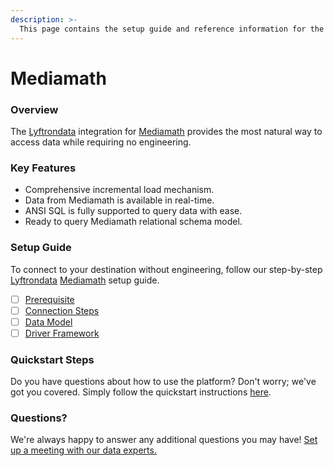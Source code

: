 ```yaml
---
description: >-
  This page contains the setup guide and reference information for the Mediamath source connector.
---
```


# Mediamath

### Overview

The [Lyftrondata](https://www.lyftrondata.com/) integration for [Mediamath](None) provides the most natural way to access data while requiring no engineering.

### Key Features

* Comprehensive incremental load mechanism.
* Data from Mediamath is available in real-time.&#x20;
* ANSI SQL is fully supported to query data with ease.
* Ready to query Mediamath relational schema model.

### Setup Guide

To connect to your destination without engineering, follow our step-by-step [Lyftrondata](https://www.lyftrondata.com/)  [Mediamath](None) setup guide.

* [ ] [Prerequisite](prerequisite.md)
* [ ] [Connection Steps](connection-steps.md)
* [ ] [Data Model](data-model/erd.md)
* [ ] [Driver Framework](driver-framework/)

### Quickstart Steps

Do you have questions about how to use the platform? Don't worry; we've got you covered. Simply follow the quickstart instructions [here](../README.md).

### Questions? <a href="#questions" id="questions"></a>

We're always happy to answer any additional questions you may have! [Set up a meeting with our data experts.](https://www.lyftrondata.com/book-a-meeting/)

